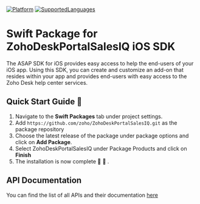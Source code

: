 [![Platform](https://img.shields.io/badge/platforms-iOS-orange.svg)]([https://cocoapods.org/pods/Mobilisten](https://help.zoho.com/portal/en/kb/desk/developer-space/asap/ios-sdk/articles/working-with-the-asap-sdk-for-ios#SDK_version_30))
[![SupportedLanguages](https://img.shields.io/badge/languages-Swift%20%7C%20%20ObjectiveC-green.svg)]([https://www.zoho.com/salesiq/help/developer-section/ios-mobile-sdk-installation.html](https://help.zoho.com/portal/en/kb/desk/developer-space/asap/ios-sdk/articles/working-with-the-asap-sdk-for-ios#SDK_version_30))

# Swift Package for ZohoDeskPortalSalesIQ iOS SDK

The ASAP SDK for iOS provides easy access to help the end-users of your iOS app. Using this SDK, you can create and customize an add-on that resides within your app and provides end-users with easy access to the Zoho Desk help center services.

## Quick Start Guide 💨

1. Navigate to the **Swift Packages** tab under project settings.
2. Add `https://github.com/zoho/ZohoDeskPortalSalesIQ.git` as the package repository
3. Choose the latest release of the package under package options and click on **Add Package**.
4. Select ZohoDeskPortalSalesIQ under Package Products and click on **Finish**
5. The installation is now complete 🎉 🥳 .

## API Documentation
You can find the list of all APIs and their documentation [here](https://help.zoho.com/portal/en/kb/desk/developer-space/asap/ios-sdk/articles/working-with-the-asap-sdk-for-ios#SDK_version_30)
